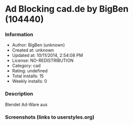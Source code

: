 # Ad Blocking cad.de by BigBen (104440)

### Information
- Author: BigBen (unknown)
- Created at: unknown
- Updated at: 10/11/2014, 2:54:08 PM
- License: NO-REDISTRIBUTION
- Category: cad
- Rating: undefined
- Total installs: 15
- Weekly installs: 0


### Description
Blendet Ad-Ware aus


### Screenshots (links to userstyles.org)




